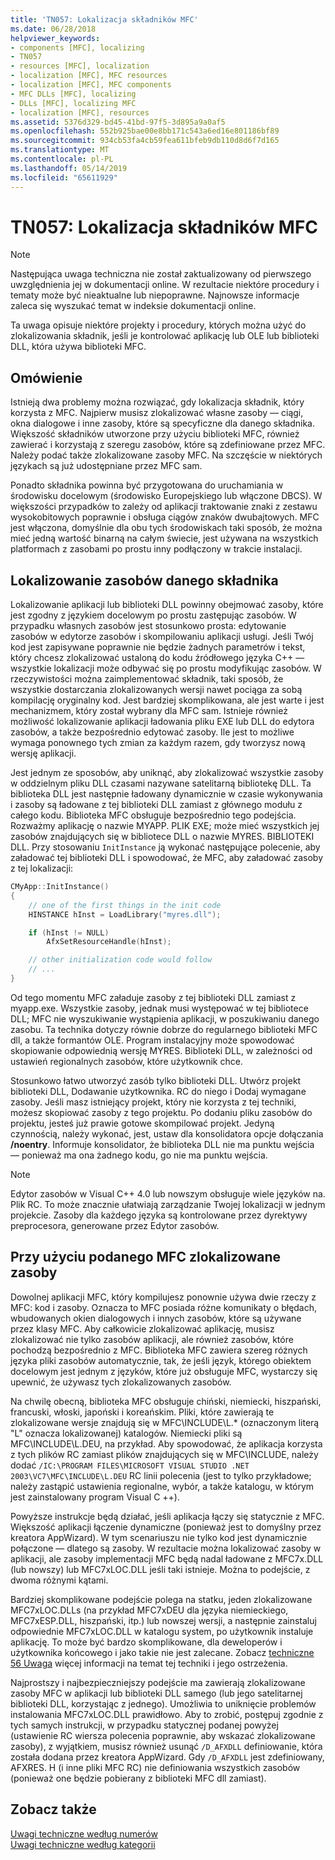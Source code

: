```yaml
---
title: 'TN057: Lokalizacja składników MFC'
ms.date: 06/28/2018
helpviewer_keywords:
- components [MFC], localizing
- TN057
- resources [MFC], localization
- localization [MFC], MFC resources
- localization [MFC], MFC components
- MFC DLLs [MFC], localizing
- DLLs [MFC], localizing MFC
- localization [MFC], resources
ms.assetid: 5376d329-bd45-41bd-97f5-3d895a9a0af5
ms.openlocfilehash: 552b925bae00e8bb171c543a6ed16e801186bf89
ms.sourcegitcommit: 934cb53fa4cb59fea611bfeb9db110d8d6f7d165
ms.translationtype: MT
ms.contentlocale: pl-PL
ms.lasthandoff: 05/14/2019
ms.locfileid: "65611929"
---
```

# <a name="tn057-localization-of-mfc-components"></a>TN057: Lokalizacja składników MFC

> [!NOTE]
> Następująca uwaga techniczna nie został zaktualizowany od pierwszego uwzględnienia jej w dokumentacji online. W rezultacie niektóre procedury i tematy może być nieaktualne lub niepoprawne. Najnowsze informacje zaleca się wyszukać temat w indeksie dokumentacji online.

Ta uwaga opisuje niektóre projekty i procedury, których można użyć do zlokalizowania składnik, jeśli je kontrolować aplikację lub OLE lub biblioteki DLL, która używa biblioteki MFC.

## <a name="overview"></a>Omówienie

Istnieją dwa problemy można rozwiązać, gdy lokalizacja składnik, który korzysta z MFC. Najpierw musisz zlokalizować własne zasoby — ciągi, okna dialogowe i inne zasoby, które są specyficzne dla danego składnika. Większość składników utworzone przy użyciu biblioteki MFC, również zawierać i korzystają z szeregu zasobów, które są zdefiniowane przez MFC. Należy podać także zlokalizowane zasoby MFC. Na szczęście w niektórych językach są już udostępniane przez MFC sam.

Ponadto składnika powinna być przygotowana do uruchamiania w środowisku docelowym (środowisko Europejskiego lub włączone DBCS). W większości przypadków to zależy od aplikacji traktowanie znaki z zestawu wysokobitowych poprawnie i obsługa ciągów znaków dwubajtowych. MFC jest włączona, domyślnie dla obu tych środowiskach taki sposób, że można mieć jedną wartość binarną na całym świecie, jest używana na wszystkich platformach z zasobami po prostu inny podłączony w trakcie instalacji.

## <a name="localizing-your-components-resources"></a>Lokalizowanie zasobów danego składnika

Lokalizowanie aplikacji lub biblioteki DLL powinny obejmować zasoby, które jest zgodny z językiem docelowym po prostu zastępując zasobów. W przypadku własnych zasobów jest stosunkowo prosta: edytowanie zasobów w edytorze zasobów i skompilowaniu aplikacji usługi. Jeśli Twój kod jest zapisywane poprawnie nie będzie żadnych parametrów i tekst, który chcesz zlokalizować ustaloną do kodu źródłowego języka C++ — wszystkie lokalizacji może odbywać się po prostu modyfikując zasobów. W rzeczywistości można zaimplementować składnik, taki sposób, że wszystkie dostarczania zlokalizowanych wersji nawet pociąga za sobą kompilację oryginalny kod. Jest bardziej skomplikowana, ale jest warte i jest mechanizmem, który został wybrany dla MFC sam. Istnieje również możliwość lokalizowanie aplikacji ładowania pliku EXE lub DLL do edytora zasobów, a także bezpośrednio edytować zasoby. Ile jest to możliwe wymaga ponownego tych zmian za każdym razem, gdy tworzysz nową wersję aplikacji.

Jest jednym ze sposobów, aby uniknąć, aby zlokalizować wszystkie zasoby w oddzielnym pliku DLL czasami nazywane satelitarną bibliotekę DLL. Ta biblioteka DLL jest następnie ładowany dynamicznie w czasie wykonywania i zasoby są ładowane z tej biblioteki DLL zamiast z głównego modułu z całego kodu. Biblioteka MFC obsługuje bezpośrednio tego podejścia. Rozważmy aplikację o nazwie MYAPP. PLIK EXE; może mieć wszystkich jej zasobów znajdujących się w bibliotece DLL o nazwie MYRES. BIBLIOTEKI DLL. Przy stosowaniu `InitInstance` ją wykonać następujące polecenie, aby załadować tej biblioteki DLL i spowodować, że MFC, aby załadować zasoby z tej lokalizacji:

```cpp
CMyApp::InitInstance()
{
    // one of the first things in the init code
    HINSTANCE hInst = LoadLibrary("myres.dll");

    if (hInst != NULL)
        AfxSetResourceHandle(hInst);

    // other initialization code would follow
    // ...
}
```

Od tego momentu MFC załaduje zasoby z tej biblioteki DLL zamiast z myapp.exe. Wszystkie zasoby, jednak musi występować w tej bibliotece DLL; MFC nie wyszukiwanie wystąpienia aplikacji, w poszukiwaniu danego zasobu. Ta technika dotyczy równie dobrze do regularnego biblioteki MFC dll, a także formantów OLE. Program instalacyjny może spowodować skopiowanie odpowiednią wersję MYRES. Biblioteki DLL, w zależności od ustawień regionalnych zasobów, które użytkownik chce.

Stosunkowo łatwo utworzyć zasób tylko biblioteki DLL. Utwórz projekt biblioteki DLL, Dodawanie użytkownika. RC do niego i Dodaj wymagane zasoby. Jeśli masz istniejący projekt, który nie korzysta z tej techniki, możesz skopiować zasoby z tego projektu. Po dodaniu pliku zasobów do projektu, jesteś już prawie gotowe skompilować projekt. Jedyną czynnością, należy wykonać, jest, ustaw dla konsolidatora opcje dołączania **/noentry**. Informuje konsolidator, że biblioteka DLL nie ma punktu wejścia — ponieważ ma ona żadnego kodu, go nie ma punktu wejścia.

> [!NOTE]
> Edytor zasobów w Visual C++ 4.0 lub nowszym obsługuje wiele języków na. Plik RC. To może znacznie ułatwiają zarządzanie Twojej lokalizacji w jednym projekcie. Zasoby dla każdego języka są kontrolowane przez dyrektywy preprocesora, generowane przez Edytor zasobów.

## <a name="using-the-provided-mfc-localized-resources"></a>Przy użyciu podanego MFC zlokalizowane zasoby

Dowolnej aplikacji MFC, który kompilujesz ponownie używa dwie rzeczy z MFC: kod i zasoby. Oznacza to MFC posiada różne komunikaty o błędach, wbudowanych okien dialogowych i innych zasobów, które są używane przez klasy MFC. Aby całkowicie zlokalizować aplikację, musisz zlokalizować nie tylko zasobów aplikacji, ale również zasobów, które pochodzą bezpośrednio z MFC. Biblioteka MFC zawiera szereg różnych języka pliki zasobów automatycznie, tak, że jeśli język, którego obiektem docelowym jest jednym z języków, które już obsługuje MFC, wystarczy się upewnić, że używasz tych zlokalizowanych zasobów.

Na chwilę obecną, biblioteka MFC obsługuje chiński, niemiecki, hiszpański, francuski, włoski, japoński i koreańskim. Pliki, które zawierają te zlokalizowane wersje znajdują się w MFC\INCLUDE\L.* (oznaczonym literą "L" oznacza lokalizowanej) katalogów. Niemiecki pliki są MFC\INCLUDE\L.DEU, na przykład. Aby spowodować, że aplikacja korzysta z tych plików RC zamiast plików znajdujących się w MFC\INCLUDE, należy dodać `/IC:\PROGRAM FILES\MICROSOFT VISUAL STUDIO .NET 2003\VC7\MFC\INCLUDE\L.DEU` RC linii polecenia (jest to tylko przykładowe; należy zastąpić ustawienia regionalne, wybór, a także katalogu, w którym jest zainstalowany program Visual C ++).

Powyższe instrukcje będą działać, jeśli aplikacja łączy się statycznie z MFC. Większość aplikacji łączenie dynamiczne (ponieważ jest to domyślny przez kreatora AppWizard). W tym scenariuszu nie tylko kod jest dynamicznie połączone — dlatego są zasoby. W rezultacie można lokalizować zasoby w aplikacji, ale zasoby implementacji MFC będą nadal ładowane z MFC7x.DLL (lub nowszy) lub MFC7xLOC.DLL jeśli taki istnieje. Można to podejście, z dwoma różnymi kątami.

Bardziej skomplikowane podejście polega na statku, jeden zlokalizowane MFC7xLOC.DLLs (na przykład MFC7xDEU dla języka niemieckiego, MFC7xESP.DLL, hiszpański, itp.) lub nowszej wersji, a następnie zainstaluj odpowiednie MFC7xLOC.DLL w katalogu system, po użytkownik instaluje aplikację. To może być bardzo skomplikowane, dla deweloperów i użytkownika końcowego i jako takie nie jest zalecane. Zobacz [techniczne 56 Uwaga](../mfc/tn056-installation-of-localized-mfc-components.md) więcej informacji na temat tej techniki i jego ostrzeżenia.

Najprostszy i najbezpieczniejszy podejście ma zawierają zlokalizowane zasoby MFC w aplikacji lub biblioteki DLL samego (lub jego satelitarnej biblioteki DLL, korzystając z jednego). Umożliwia to uniknięcie problemów instalowania MFC7xLOC.DLL prawidłowo. Aby to zrobić, postępuj zgodnie z tych samych instrukcji, w przypadku statycznej podanej powyżej (ustawienie RC wiersza polecenia poprawnie, aby wskazać zlokalizowane zasoby), z wyjątkiem, musisz również usunąć `/D_AFXDLL` definiowanie, która została dodana przez kreatora AppWizard. Gdy `/D_AFXDLL` jest zdefiniowany, AFXRES. H (i inne pliki MFC RC) nie definiowania wszystkich zasobów (ponieważ one będzie pobierany z biblioteki MFC dll zamiast).

## <a name="see-also"></a>Zobacz także

[Uwagi techniczne według numerów](../mfc/technical-notes-by-number.md)<br/>
[Uwagi techniczne według kategorii](../mfc/technical-notes-by-category.md)
